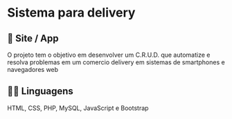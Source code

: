 # Sistema para delivery
## 🎫 Site / App
O projeto tem o objetivo em desenvolver um C.R.U.D. que automatize e resolva problemas em um comercio delivery em sistemas de smartphones e navegadores web 

## 👨‍💻 Linguagens
HTML, CSS, PHP, MySQL, JavaScript e Bootstrap
